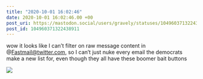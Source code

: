 ```yaml
---
title: "2020-10-01 16:02:46"
date: 2020-10-01 16:02:46.00 +00
post_uri: https://mastodon.social/users/gravely/statuses/104960371322438911
post_id: 104960371322438911
---
```

wow it looks like I can’t filter on raw message content in @Fastmail@twitter.com, so I can’t just nuke every email the democrats make a new list for, even though they all have these boomer bait buttons


![](/images/104960371289444879.png)

